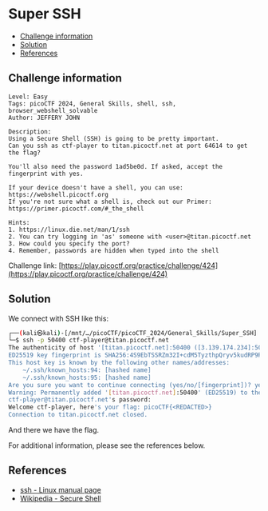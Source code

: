 # Super SSH

- [Challenge information](#challenge-information)
- [Solution](#solution)
- [References](#references)

## Challenge information
```
Level: Easy
Tags: picoCTF 2024, General Skills, shell, ssh, browser_webshell_solvable
Author: JEFFERY JOHN

Description:
Using a Secure Shell (SSH) is going to be pretty important.
Can you ssh as ctf-player to titan.picoctf.net at port 64614 to get the flag?

You'll also need the password 1ad5be0d. If asked, accept the fingerprint with yes.

If your device doesn't have a shell, you can use: https://webshell.picoctf.org
If you're not sure what a shell is, check out our Primer: https://primer.picoctf.com/#_the_shell

Hints:
1. https://linux.die.net/man/1/ssh
2. You can try logging in 'as' someone with <user>@titan.picoctf.net
3. How could you specify the port?
4. Remember, passwords are hidden when typed into the shell
```
Challenge link: [https://play.picoctf.org/practice/challenge/424](https://play.picoctf.org/practice/challenge/424)

## Solution

We connect with SSH like this:
```bash
┌──(kali㉿kali)-[/mnt/…/picoCTF/picoCTF_2024/General_Skills/Super_SSH]
└─$ ssh -p 50400 ctf-player@titan.picoctf.net
The authenticity of host '[titan.picoctf.net]:50400 ([3.139.174.234]:50400)' can't be established.
ED25519 key fingerprint is SHA256:4S9EbTSSRZm32I+cdM5TyzthpQryv5kudRP9PIKT7XQ.
This host key is known by the following other names/addresses:
    ~/.ssh/known_hosts:94: [hashed name]
    ~/.ssh/known_hosts:95: [hashed name]
Are you sure you want to continue connecting (yes/no/[fingerprint])? yes
Warning: Permanently added '[titan.picoctf.net]:50400' (ED25519) to the list of known hosts.
ctf-player@titan.picoctf.net's password: 
Welcome ctf-player, here's your flag: picoCTF{<REDACTED>}
Connection to titan.picoctf.net closed.
```
And there we have the flag.
 
For additional information, please see the references below.

## References

- [ssh - Linux manual page](https://man7.org/linux/man-pages/man1/ssh.1.html)
- [Wikipedia - Secure Shell](https://en.wikipedia.org/wiki/Secure_Shell)
